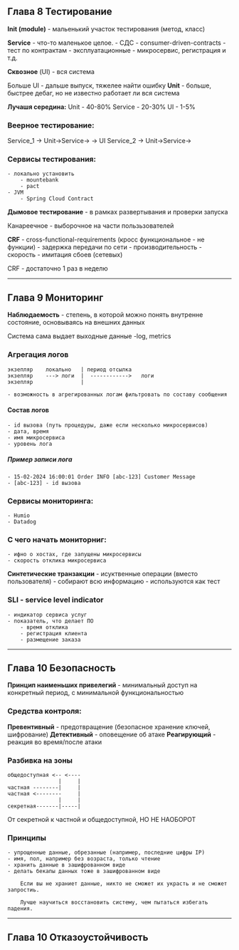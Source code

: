 ## Глава 8 Тестирование

**Init (module)** - мальенький участок тестирования (метод, класс)

**Service** - что-то маленькое целое.
    - СДС - consumer-driven-contracts - тест по контрактам
    - эксплуатационные - микросервис, регистрация и т.д.

**Сквозное** (UI) - вся система

Больше UI - дальше выпуск, тяжелее найти ошибку
**Unit** - больше, быстрее дебаг, но не известно работает ли вся система

**Лучашя середина:**
Unit - 40-80%
Service - 20-30%
UI - 1-5%

### Веерное тестирование:
Service_1 -> Unit->Service-> 
                             ->       UI
Service_2 -> Unit->Service-> 

### Сервисы тестирования:
    - локально установить
        - mountebank
        - pact
    - JVM
        - Spring Cloud Contract

**Дымовое тестирование** - в рамках развертывания и проверки запуска

Канареечное - выборочное на части пользьзователей

**CRF** - cross-functional-requirements (кросс функциональное - не функции)
    - задержка передачи по сети
    - производительность
    - скорость
    - имитация сбоев (сетевых)

CRF - достаточно 1 раз в неделю

--- 

## Глава 9 Мониторинг

**Наблюдаемость** - степень, в которой можно понять внутренне состояние, основываясь на внешних данных

Система сама выдает выходные данные -log, metrics

### Агрегация логов

    экзепляр    локально   | период отсылка   
    экзепляр    ---> логи  |  ------------>   логи
    экзепляр               |
    
    - возможность в агрегированных логам фильтровать по составу сообщения

#### Состав логов
    - id вызова (путь процедуры, даже если несколько микросервисов) 
    - дата, время
    - имя микросервиса
    - уровень лога

##### Пример записи лога
    - 15-02-2024 16:00:01 Order INFO [abc-123] Customer Message
    - [abc-123] - id вызова

### Сервисы мониторинга:
    - Humio
    - Datadog

### С чего начать мониторниг:
    - ифно о хостах, где запущены микросервисы
    - скорость отклика микросервиса

**Синтетические транзакции** - исуктвенные операции (вместо пользователя)
    - собирают всю информацию
    - используются как тест

### SLI - service level indicator
    - индикатор сервиса услуг
    - показатель, что делает ПО
        - время отклика
        - регистрация клиента
        - размещение заказа

--- 

## Глава 10 Безопасность

**Принцип наименьших привелегий** - минимальный доступ на конкретный период, с минимальной функциональностью

### Средства контроля:

**Превентивный** - предотвращение (безопасное хранение ключей, шифрование)
**Детективный**  - оповещение об атаке
**Реагирующий**  - реакция во время/после атаки

### Разбивка на зоны

    общедоступная <-- <----
                    |     |
    частная --------|     |
    частная <--------     |
                    |     |
    секретная-------|-----|

От секретной к частной и общедоступной, НО НЕ НАОБОРОТ

### Принципы
    - упрощенные данные, обрезанные (например, последние цифры IP)
    - имя, пол, например без возраста, только чтение
    - хранить данные в зашифрованном виде
    - делать бекапы данных тоже в зашифрованном виде
```
    Если вы не храниет данные, никто не сможет их украсть и не сможет запростиь.
    
    Лучше научиться восстановить систему, чем пытаться избегать падения.
```

---

## Глава 10 Отказоустойчивость


